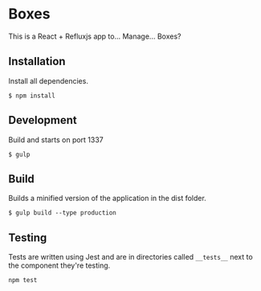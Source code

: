 # Boxes

This is a React + Refluxjs app to... Manage... Boxes?

## Installation

Install all dependencies. 

```
$ npm install
```


## Development

Build and starts on port 1337

```
$ gulp
```

## Build

Builds a minified version of the application in the dist folder.

```
$ gulp build --type production
```

## Testing

Tests are written using Jest and are in directories called `__tests__` next to the component they're testing.

```
npm test
```
